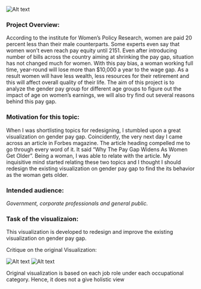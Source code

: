 ![Alt text](https://user-images.githubusercontent.com/31669563/32384578-a08588ac-c078-11e7-8165-c8b5fb4da1d9.png)
### Project Overview:
According to the institute for Women’s Policy Research, women are paid 20 percent less than their male counterparts. Some experts even say that women won’t even reach pay equity until 2151. Even after introducing number of bills across the country aiming at shrinking the pay gap, situation has not changed much for women. With this pay bias, a woman working full time, year-round will lose more than $10,000 a year to the wage gap. As a result women will have less wealth, less resources for their retirement and this will affect overall quality of their life. The aim of this project is to analyze the gender pay group for different age groups to figure out the impact of age on women’s earnings, we will also try find out several reasons behind this pay gap.


### Motivation for this topic:
When I was shortlisting topics for redesigning, I stumbled upon a great visualization on gender pay gap. Coincidently, the very next day I came across an article in Forbes magazine. The article heading compelled me to go through every word of it. It said “Why The Pay Gap Widens As Women Get Older”. Being a woman, I was able to relate with the article. My inquisitive mind started relating these two topics and I thought I should redesign the existing visualization on gender pay gap to find the its behavior as the woman gets older. 

### Intended audience:
_Government, corporate professionals and general public._

### Task of the visualizaion:
This visualization is developed to redesign and improve the existing visualization on gender pay gap. 

Critique on the original Visualization:

![Alt text](https://user-images.githubusercontent.com/31669563/32383676-de3d0222-c075-11e7-8273-668478f92302.PNG)
![Alt text](https://user-images.githubusercontent.com/31669563/32383682-e0889802-c075-11e7-8760-8858ceee5bd2.PNG)

Original visualization is based on each job role under each occupational category. Hence, it does not a give holistic view










